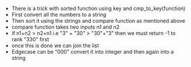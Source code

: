 - There is a trick with sorted function using key and cmp_to_key(function)
- First convert all the numbers to a string
- Then sort it using the strings and compare function as mentioned above
- compare function takes two inputs n1 and n2
- if n1+n2 > n2+n1 i.e "3" + "30" > "30"+"3" then we must return -1 to rank "330" first
- once this is done we can join the list
- Edgecase can be "000" convert it into integer and then again into a string